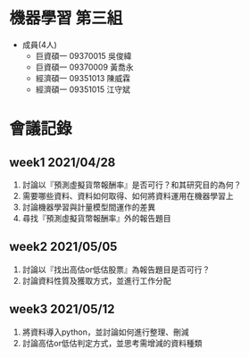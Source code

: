 # 機器學習 第三組

* 成員(4人)
  - 巨資碩一 09370015 吳俊緯
  - 巨資碩一 09370009 黃喬永
  - 經濟碩一 09351013 陳威霖
  - 經濟碩一 09351015 江守斌

# 會議記錄
## week1 2021/04/28

1.	討論以『預測虛擬貨幣報酬率』是否可行？和其研究目的為何？
2.	需要哪些資料、資料如何取得、如何將資料運用在機器學習上
3.	討論機器學習與計量模型間運作的差異
4.	尋找『預測虛擬貨幣報酬率』外的報告題目

## week2 2021/05/05

1.	討論以『找出高估or低估股票』為報告題目是否可行？
2.	討論資料性質及獲取方式，並進行工作分配

  
 ## week3 2021/05/12
 
1.	將資料導入python，並討論如何進行整理、刪減
2.	討論高估or低估判定方式，並思考需增減的資料種類
